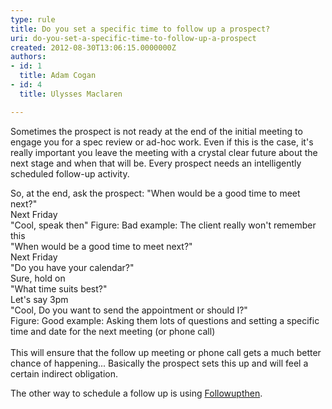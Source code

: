 ```yaml
---
type: rule
title: Do you set a specific time to follow up a prospect?
uri: do-you-set-a-specific-time-to-follow-up-a-prospect
created: 2012-08-30T13:06:15.0000000Z
authors:
- id: 1
  title: Adam Cogan
- id: 4
  title: Ulysses Maclaren

---
```


Sometimes the prospect is not ready at the end of the initial meeting to engage you for a spec review or ad-hoc work. Even if this is the case, it's really important you leave the meeting with a crystal clear future about the next stage and when that will be. Every prospect needs an intelligently scheduled follow-up activity.
 
So, at the end, ask the prospect:
                     "When would be a good time to meet next?"
<br>                      Next Friday
<br>                     "Cool, speak then"
                        Figure: Bad example: The client really won't remember this<br>                                         "When would be a good time to meet next?"
<br>                      Next Friday
<br>                      "Do you have your calendar?"
<br>                       Sure, hold on
<br>                      "What time suits best?"
<br>                      Let's say 3pm
<br>                      "Cool, Do you want to send the appointment or should I?"<br>                                           Figure: Good example: Asking them lots of questions and setting a specific time and date for the next meeting (or phone call)<br>                    
This will ensure that the follow up meeting or phone call gets a much better chance of                      happening... Basically the prospect sets this up and will feel a certain indirect obligation.

The other way to schedule a follow up is using ​[Followupthen](/do-you-follow-up-emails-effectively).
